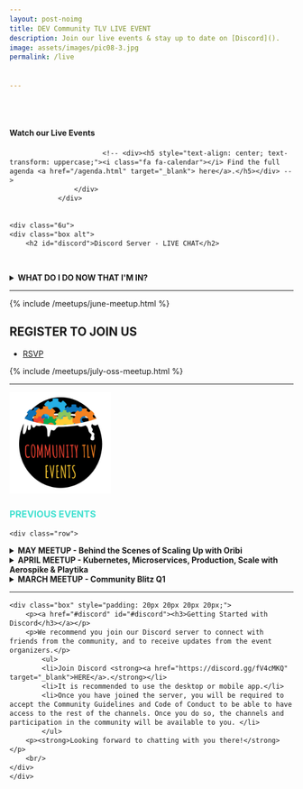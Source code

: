 ```yaml
---
layout: post-noimg
title: DEV Community TLV LIVE EVENT
description: Join our live events & stay up to date on [Discord]().
image: assets/images/pic08-3.jpg
permalink: /live


---
```


<!-- <iframe src="https://docs.google.com/presentation/d/e/2PACX-1vTAFFgTMU6uAbKnjEIzNQbFSG5bFokdC5_J3cadvCrLp8tozcUTDEBJTcvsXv1-gy5uhiBc_bnSLf__/embed?start=true&loop=true&delayms=15000&rm=minimal"  frameborder="0" width="1440" height="100"></iframe> -->

<br/>
<br/>


<div class="inner">

<!-- One -->
<div class="row 400%">
     <div class="6u">
                    <h4> Watch our Live Events</h4> 
                    <div class="box">
                        <p><span class="image fit" style="text-align: center; position: relative; padding-bottom: 56.25%; padding-top: 30px; height: 0; overflow: hidden;"><iframe src="https://www.youtube.com/embed/9faC5XqDftc" frameborder="0" allow="accelerometer; autoplay; clipboard-write; encrypted-media; gyroscope; picture-in-picture" allowfullscreen style="position: absolute; top: 0; left: 0; width: 100%; height: 100%;"></iframe></span></p>

                           <!-- <div><h5 style="text-align: center; text-transform: uppercase;"><i class="fa fa-calendar"></i> Find the full agenda <a href="/agenda.html" target="_blank"> here</a>.</h5></div> -->
                    </div>
                </div>


   	<div class="6u">
    <div class="box alt">
        <h2 id="discord">Discord Server - LIVE CHAT</h2>

   <span class="image fit" style="text-align: center; position: relative; padding-bottom: 56.25%; padding-top: 30px; height: 0; overflow: hidden;"> <widgetbot server="744871304594849822" channel="783642230790553631" style="position: absolute; top: 0; left: 0; width: 100%; height: 100%;"></widgetbot></span>
   <br/>
    <details><summary><strong>WHAT DO I DO NOW THAT I'M IN?</strong></summary>
       <ul>
       <li>You are welcome to ask questions about talks & interact with the speakers - you can drop your Q&A in the Live Event Channel.</li>
       <li>You can interact with other community members based on topic - there is a channel for each community, you can introduce yourselves at the watercooler, and you are more than encouraged to visit the <strong>additional channels</strong> where you can find community announcements, employment opportunities, and more.</li>      
     


       </ul></details>
        <details><summary><strong>TROUBLESHOOTING</strong></summary>
        <img src="assets/images/error.png" width="250" style="float: left; padding-right: 20px;" />If you are seeing a yellow or red error in the box, you need to click on the "Login" button at the bottom left - and authorize "Widgetbot" and then you will be able to use the chat from within the website.
        <ul>       
        <li>If you are still seeing yourself as "UNVERIFIED" and are unable to access any channels that is because you have not accepted the Code of Conduct in the #code-of-conduct channel.  Once you do so, you will receive your "Member" role, and will be able to participate in server chats.</li>      
        </ul></details>
  


   <!-- <iframe src="https://discordapp.com/widget?id=744871304594849822&theme=dark" width="75%" height="500" allowtransparency="true" frameborder="0" sandbox="allow-popups allow-popups-to-escape-sandbox allow-same-origin allow-scripts"></iframe> -->

    </div>
    </div>
</div>



<hr class="major">


  {% include /meetups/june-meetup.html %}


<div class="row">
    <div class="inner">
        <h2 style="text-transform: uppercase;">Register to Join Us</h2>
            <ul class="actions">
                <li><a href="http://bit.ly/tlv-community-q2-blitz" target="_blank" class="button next">RSVP</a></li></ul>
    </div>
</div>

  {% include /meetups/july-oss-meetup.html %}



<hr class="major">

  <div class="row">
    <img src="assets/images/communitytlv-events.png" alt="Community TLV Events" width="180" />
    <br />
    <h3><i class="fa fa-film"></i> <span style="color: turquoise; text-transform: uppercase;">Previous Events </span></h3>
    </div>
<p></p>
<p></p>

<div class="inner" style="padding: 20 20 20 20;">


    <div class="row">
  <details><summary><strong>MAY MEETUP - Behind the Scenes of Scaling Up with Oribi</strong></summary>
 {% include /meetups/may-meetup.html %}
 </details>
</div>
  <div class="row">
  <details><summary><strong>APRIL MEETUP - Kubernetes, Microservices, Production, Scale with Aerospike & Playtika</strong></summary>
 {% include /meetups/april-meetup.html %}
 </details>
</div>


<div class="row">
<details><summary><strong>MARCH MEETUP - Community Blitz Q1</strong></summary>

 {% include /meetups/march-meetup.html %}

 </details>
 </div>

</div>


<hr class="major">
<p></p>
<p></p>


<!-- End Test -->
    
   
<!-- <div class="row 200%">
	<div class="12u 12u$(medium)">
    <div class="box alt">
        <h2 id="discord">Discord Server - LIVE CHAT</h2>

    <widgetbot server="744871304594849822" channel="744871304594849825" width="800" height="600"></widgetbot>


       <!-- <iframe src="https://discordapp.com/widget?id=744871304594849822&theme=dark" width="75%" height="500" allowtransparency="true" frameborder="0" sandbox="allow-popups allow-popups-to-escape-sandbox allow-same-origin allow-scripts"></iframe> -->

   <!-- </div>
    </div> 
 </div>-->

    <div class="box" style="padding: 20px 20px 20px 20px;"> 
        <p><a href="#discord" id="#discord"><h3>Getting Started with Discord</h3></a></p>
        <p>We recommend you join our Discord server to connect with friends from the community, and to receive updates from the event organizers.</p>
            <ul>
            <li>Join Discord <strong><a href="https://discord.gg/fV4cMKQ" target="_blank">HERE</a>.</strong></li>
            <li>It is recommended to use the desktop or mobile app.</li>
            <li>Once you have joined the server, you will be required to accept the Community Guidelines and Code of Conduct to be able to have access to the rest of the channels. Once you do so, the channels and participation in the community will be available to you. </li>
            </ul>
        <p><strong>Looking forward to chatting with you there!</strong></p>
        <br/>
    </div>
    </div>	


